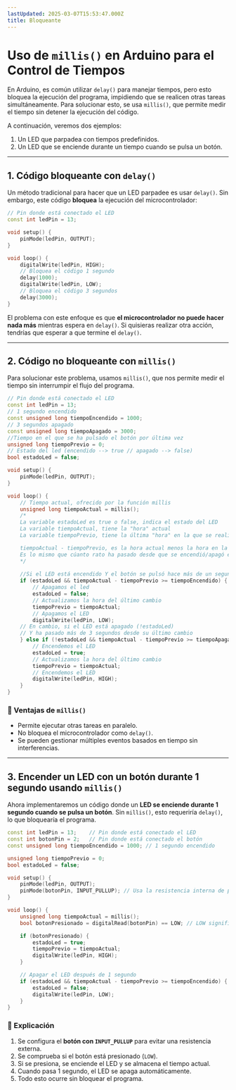 ```yaml
---
lastUpdated: 2025-03-07T15:53:47.000Z
title: Bloqueante
---
```

# Uso de `millis()` en Arduino para el Control de Tiempos

En Arduino, es común utilizar `delay()` para manejar tiempos, pero esto bloquea la ejecución del programa, impidiendo que se realicen otras tareas simultáneamente. Para solucionar esto, se usa `millis()`, que permite medir el tiempo sin detener la ejecución del código.

A continuación, veremos dos ejemplos:

1.  Un LED que parpadea con tiempos predefinidos.
2.  Un LED que se enciende durante un tiempo cuando se pulsa un botón.

----------

## 1. Código bloqueante con `delay()`

Un método tradicional para hacer que un LED parpadee es usar `delay()`. Sin embargo, este código **bloquea** la ejecución del microcontrolador:

```cpp
// Pin donde está conectado el LED
const int ledPin = 13;

void setup() {
    pinMode(ledPin, OUTPUT);
}

void loop() {
    digitalWrite(ledPin, HIGH);
    // Bloquea el código 1 segundo
    delay(1000);
    digitalWrite(ledPin, LOW);
    // Bloquea el código 3 segundos
    delay(3000);
}

```

El problema con este enfoque es que **el microcontrolador no puede hacer nada más** mientras espera en `delay()`. Si quisieras realizar otra acción, tendrías que esperar a que termine el `delay()`.

----------

## 2. Código no bloqueante con `millis()`

Para solucionar este problema, usamos `millis()`, que nos permite medir el tiempo sin interrumpir el flujo del programa.

```cpp
// Pin donde está conectado el LED
const int ledPin = 13;
// 1 segundo encendido
const unsigned long tiempoEncendido = 1000;
// 3 segundos apagado
const unsigned long tiempoApagado = 3000;
//Tiempo en el que se ha pulsado el botón por última vez
unsigned long tiempoPrevio = 0;
// Estado del led (encendido --> true // apagado --> false)
bool estadoLed = false;

void setup() {
    pinMode(ledPin, OUTPUT);
}

void loop() {
	// Tiempo actual, ofrecido por la función millis
    unsigned long tiempoActual = millis();
	/*
	La variable estadoLed es true o false, indica el estado del LED
	La variable tiempoActual, tiene la "hora" actual
	La variable tiempoPrevio, tiene la última "hora" en la que se realizó una acción (encender o apagar el LED)

	tiempoActual - tiempoPrevio, es la hora actual menos la hora en la que se encendió o apagó el led por última vez.
	Es lo mismo que cúanto rato ha pasado desde que se encendió/apagó el LED por última vez.
	*/
	
	//Si el LED está encendido Y el botón se pulsó hace más de un segundo...
    if (estadoLed && tiempoActual - tiempoPrevio >= tiempoEncendido) {
	    // Apagamos el led
        estadoLed = false;
        // Actualizamos la hora del último cambio
        tiempoPrevio = tiempoActual;
        // Apagamos el LED
        digitalWrite(ledPin, LOW);
    // En cambio, si el LED está apagado (!estadoLed)
    // Y ha pasado más de 3 segundos desde su último cambio
    } else if (!estadoLed && tiempoActual - tiempoPrevio >= tiempoApagado) {
	    // Encendemos el LED
        estadoLed = true;
        // Actualizamos la hora del último cambio
        tiempoPrevio = tiempoActual;
        // Encendemos el LED
        digitalWrite(ledPin, HIGH);
    }
}

```

### 🔹 Ventajas de `millis()`

-   Permite ejecutar otras tareas en paralelo.
-   No bloquea el microcontrolador como `delay()`.
-   Se pueden gestionar múltiples eventos basados en tiempo sin interferencias.

----------

## 3. Encender un LED con un botón durante 1 segundo usando `millis()`

Ahora implementaremos un código donde un **LED se enciende durante 1 segundo cuando se pulsa un botón**. Sin `millis()`, esto requeriría `delay()`, lo que bloquearía el programa.

```cpp
const int ledPin = 13;    // Pin donde está conectado el LED
const int botonPin = 2;   // Pin donde está conectado el botón
const unsigned long tiempoEncendido = 1000; // 1 segundo encendido

unsigned long tiempoPrevio = 0;
bool estadoLed = false;

void setup() {
    pinMode(ledPin, OUTPUT);
    pinMode(botonPin, INPUT_PULLUP); // Usa la resistencia interna de pull-up
}

void loop() {
    unsigned long tiempoActual = millis();
    bool botonPresionado = digitalRead(botonPin) == LOW; // LOW significa que el botón está presionado

    if (botonPresionado) {
        estadoLed = true;
        tiempoPrevio = tiempoActual;
        digitalWrite(ledPin, HIGH);
    }

    // Apagar el LED después de 1 segundo
    if (estadoLed && tiempoActual - tiempoPrevio >= tiempoEncendido) {
        estadoLed = false;
        digitalWrite(ledPin, LOW);
    }
}

```

### 🔹 Explicación

1.  Se configura el **botón con `INPUT_PULLUP`** para evitar una resistencia externa.
2.  Se comprueba si el botón está presionado (`LOW`).
3.  Si se presiona, se enciende el LED y se almacena el tiempo actual.
4.  Cuando pasa 1 segundo, el LED se apaga automáticamente.
5.  Todo esto ocurre sin bloquear el programa.

<!--stackedit_data:
eyJoaXN0b3J5IjpbLTE3OTkxMTE3MThdfQ==
-->
